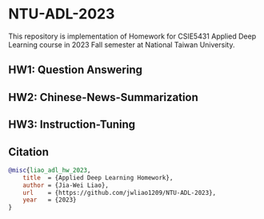 # NTU-ADL-2023
This repository is implementation of Homework for CSIE5431 Applied Deep Learning course in 2023 Fall semester at National Taiwan University.

## HW1: Question Answering

## HW2: Chinese-News-Summarization

## HW3: Instruction-Tuning

## Citation
```bibtex
@misc{liao_adl_hw_2023,
    title  = {Applied Deep Learning Homework},
    author = {Jia-Wei Liao},
    url    = {https://github.com/jwliao1209/NTU-ADL-2023},
    year   = {2023}
}
```
